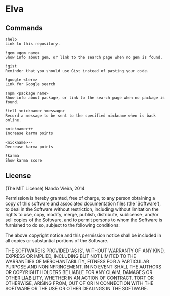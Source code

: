 # Elva

## Commands

```
!help
Link to this repository.

!gem <gem name>
Show info about gem, or link to the search page when no gem is found.

!gist
Reminder that you should use Gist instead of pasting your code.

!google <term>
Link for Google search

!npm <package name>
Show info about package, or link to the search page when no package is found.

!tell <nickname> <message>
Record a message to be sent to the specified nickname when is back online.

<nickname>++
Increase karma points

<nickname>--
Decrease karma points

!karma
Show karma score
```

## License

(The MIT License) Nando Vieira, 2014

Permission is hereby granted, free of charge, to any person obtaining
a copy of this software and associated documentation files (the
'Software'), to deal in the Software without restriction, including
without limitation the rights to use, copy, modify, merge, publish,
distribute, sublicense, and/or sell copies of the Software, and to
permit persons to whom the Software is furnished to do so, subject to
the following conditions:

The above copyright notice and this permission notice shall be
included in all copies or substantial portions of the Software.

THE SOFTWARE IS PROVIDED 'AS IS', WITHOUT WARRANTY OF ANY KIND,
EXPRESS OR IMPLIED, INCLUDING BUT NOT LIMITED TO THE WARRANTIES OF
MERCHANTABILITY, FITNESS FOR A PARTICULAR PURPOSE AND NONINFRINGEMENT.
IN NO EVENT SHALL THE AUTHORS OR COPYRIGHT HOLDERS BE LIABLE FOR ANY
CLAIM, DAMAGES OR OTHER LIABILITY, WHETHER IN AN ACTION OF CONTRACT,
TORT OR OTHERWISE, ARISING FROM, OUT OF OR IN CONNECTION WITH THE
SOFTWARE OR THE USE OR OTHER DEALINGS IN THE SOFTWARE.
